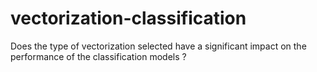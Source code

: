# vectorization-classification
Does the type of vectorization selected have a significant impact on the performance of the classification models ?
